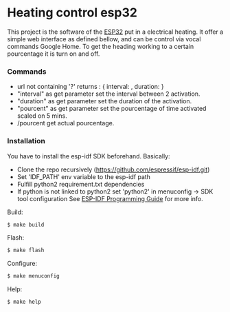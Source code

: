 # Heating control esp32

This project is the software of the [ESP32](https://www.espressif.com/en/products/hardware/esp-wroom-32/overview) put in a electrical heating. It offer a simple web interface as defined bellow, and can be control via vocal commands Google Home.
To get the heading working to a certain pourcentage it is turn on and off.
### Commands
  - url not containing '?' returns : { interval: <interval>, duration: <duration> }
  - "interval" as get parameter set the interval between 2 activation.
  - "duration" as get parameter set the duration of the activation.
  - "pourcent" as get parameter set the pourcentage of time activated scaled on 5 mins.
  - /pourcent get actual pourcentage.

### Installation

You have to install the esp-idf SDK beforehand.
Basically:
- Clone the repo recursively (https://github.com/espressif/esp-idf.git)
- Set 'IDF_PATH' env variable to the esp-idf path
- Fulfill python2 requirement.txt dependencies
- If python is not linked to python2 set 'python2' in menuconfig -> SDK tool configuration
See [ESP-IDF Programming Guide](https://docs.espressif.com/projects/esp-idf/en/latest/get-started/index.html) for more info.

Build:
```sh
$ make build
```

Flash:
```sh
$ make flash
```

Configure:
```sh
$ make menuconfig
```

Help:
```sh
$ make help
```
